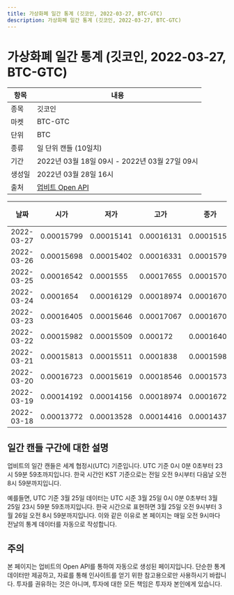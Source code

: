 ```yaml
---
title: 가상화폐 일간 통계 (깃코인, 2022-03-27, BTC-GTC)
description: 가상화폐 일간 통계 (깃코인, 2022-03-27, BTC-GTC)
---
```


가상화폐 일간 통계 (깃코인, 2022-03-27, BTC-GTC)
===

|항목|내용|
|--|--|
|종목|깃코인|
|마켓|BTC-GTC|
|단위|BTC|
|종류|일 단위 캔들 (10일치)|
|기간|2022년 03월 18일 09시 - 2022년 03월 27일 09시|
|생성일|2022년 03월 28일 16시|
|출처|[업비트 Open API](https://docs.upbit.com)|


|날짜|시가|저가|고가|종가|비고|
|--|--|--|--|--|--|
|2022-03-27|0.00015799|0.00015141|0.00016131|0.00015159|    |
|2022-03-26|0.00015698|0.00015402|0.00016331|0.00015797|    |
|2022-03-25|0.00016542|0.0001555|0.00017655|0.00015709|    |
|2022-03-24|0.0001654|0.00016129|0.00018974|0.00016701|    |
|2022-03-23|0.00016405|0.00015646|0.00017067|0.00016701|    |
|2022-03-22|0.00015982|0.00015509|0.000172|0.00016405|    |
|2022-03-21|0.00015813|0.00015511|0.0001838|0.00015983|    |
|2022-03-20|0.00016723|0.00015619|0.00018546|0.00015739|    |
|2022-03-19|0.00014192|0.00014156|0.00018974|0.00016722|    |
|2022-03-18|0.00013772|0.00013528|0.00014416|0.00014374|    |


일간 캔들 구간에 대한 설명
---


업비트의 일간 캔들은 세계 협정시(UTC) 기준입니다. 
UTC 기준 0시 0분 0초부터 23시 59분 59초까지입니다. 
한국 시간인 KST 기준으로는 전일 오전 9시부터 다음날 오전 8시 59분까지입니다. 


예를들면, UTC 기준 3월 25일 데이터는 UTC 시준 3월 25일 0시 0분 0초부터 3월 25일 23시 59분 59초까지입니다. 
한국 시간으로 표현하면 3월 25일 오전 9시부터 3월 26일 오전 8시 59분까지입니다. 
이와 같은 이유로 본 페이지는 매일 오전 9시마다 전날의 통계 데이터를 자동으로 작성합니다. 


주의
---


본 페이지는 업비트의 Open API를 통하여 자동으로 생성된 페이지입니다. 
단순한 통계 데이터만 제공하고, 자료를 통해 인사이트를 얻기 위한 참고용으로만 사용하시기 바랍니다. 
투자를 권유하는 것은 아니며, 투자에 대한 모든 책임은 투자자 본인에게 있습니다. 
